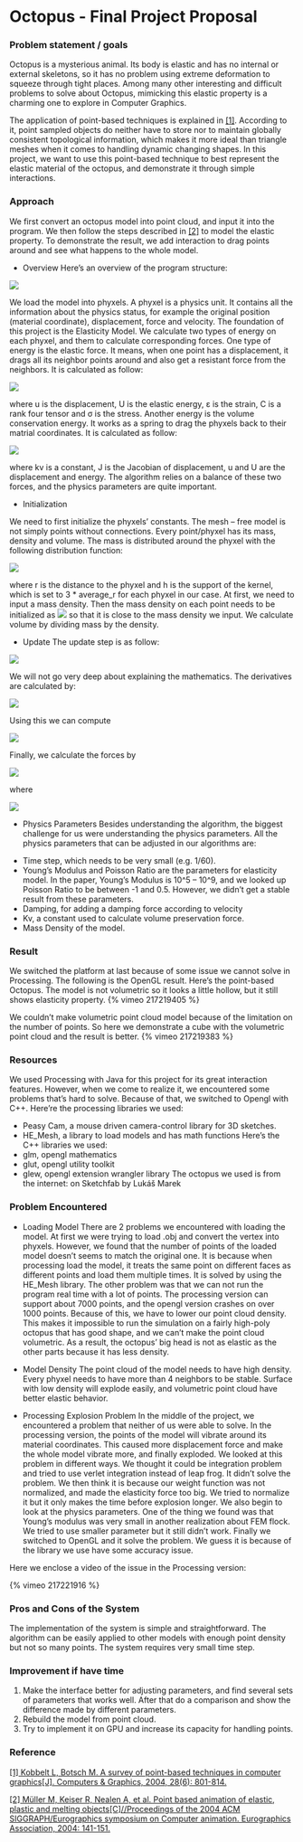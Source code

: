 # Octopus - Final Project Proposal

### Problem statement / goals
Octopus is a mysterious animal. Its body is elastic and has no internal or external skeletons, so it has no problem using extreme deformation to squeeze through tight places. Among many other interesting and difficult problems to solve about Octopus, mimicking this elastic property is a charming one to explore in Computer Graphics. 

The application of point-based techniques is explained in [[1]](#1). According to it, point sampled objects do neither have to store nor to maintain globally consistent topological information, which makes it more ideal than triangle meshes when it comes to handling dynamic changing shapes. 
In this project, we want to use this point-based technique to best represent the elastic material of the octopus, and demonstrate it through simple interactions.

### Approach
We first convert an octopus model into point cloud, and input it into the program. We then follow the steps described in [[2]](#2) to model the elastic property. To demonstrate the result, we add interaction to drag points around and see what happens to the whole model.
- Overview
Here’s an overview of the program structure: 

![](1.png)

We load the model into phyxels. A phyxel is a physics unit. It contains all the information about the physics status, for example the original position (material coordinate), displacement, force and velocity.
The foundation of this project is the Elasticity Model. We calculate two types of energy on each phyxel, and them to calculate corresponding forces. One type of energy is the elastic force. It means, when one point has a displacement, it drags all its neighbor points around and also get a resistant force from the neighbors. It is calculated as follow:

![](2.png)

where u is the displacement, U is the elastic energy, ε is the strain, C is a rank four tensor and σ is the stress.
Another energy is the volume conservation energy. It works as a spring to drag the phyxels back to their matrial coordinates. It is calculated as follow: 

![](3.png)

where kv is a constant, J is the Jacobian of displacement, u and U are the displacement and energy.
The algorithm relies on a balance of these two forces, and the physics parameters are quite important. 
-   Initialization

We need to first initialize the phyxels’ constants. The mesh – free model is not simply points without connections. Every point/phyxel has its mass, density and volume. The mass is distributed around the phyxel with the following distribution function:

![](4.png)

where r is the distance to the phyxel and h is the support of the kernel, which is set to 3 * average_r for each phyxel in our case. At first, we need to input a mass density. Then the mass density on each point needs to be initialized as ![](5.png) so that it is close to the mass density we input. We calculate volume by dividing mass by the density.

- Update 
The update step is as follow:  

![](6.png)

We will not go very deep about explaining the mathematics. 
The derivatives are calculated by:

![](7.png)
 
Using this we can compute 

![](8.png)
 
Finally, we calculate the forces by

![](9.png)
 
where
 
![](10.png)

-   Physics Parameters
Besides understanding the algorithm, the biggest challenge for us were understanding the physics parameters. All the physics parameters that can be adjusted in our algorithms are:
*  Time step, which needs to be very small (e.g. 1/60).
*   Young’s Modulus and Poisson Ratio are the parameters for elasticity model. In the paper, Young’s Modulus is 10^5 – 10^9, and we looked up Poisson Ratio to be between -1 and 0.5. However, we didn’t get a stable result from these parameters. 
*   Damping, for adding a damping force according to velocity 
*   Kv, a constant used to calculate volume preservation force.
*   Mass Density of the model.


### Result
We switched the platform at last because of some issue we cannot solve in Processing. The following is the OpenGL result.
Here’s the point-based Octopus. The model is not volumetric so it looks a little hollow, but it still shows elasticity property.
{% vimeo 217219405 %}

We couldn’t make volumetric point cloud model because of the limitation on the number of points. So here we demonstrate a cube with the volumetric point cloud and the result is better.
{% vimeo 217219383 %}

### Resources
We used Processing with Java for this project for its great interaction features. However, when we come to realize it, we encountered some problems that’s hard to solve. Because of that, we switched to Opengl with C++.
Here’re the processing libraries we used:
*   Peasy Cam, a mouse driven camera-control library for 3D sketches.
*   HE_Mesh, a library to load models and has math functions
Here’s the C++ libraries we used:
*   glm, opengl mathematics
*   glut, opengl utility toolkit
*   glew, opengl extension wrangler library
The octopus we used is from the internet: on Sketchfab by Lukáš Marek


### Problem Encountered
*   Loading Model
There are 2 problems we encountered with loading the model. 
At first we were trying to load .obj and convert the vertex into phyxels. However, we found that the number of points of the loaded model doesn’t seems to match the original one. It is because when processing load the model, it treats the same point on different faces as different points and load them multiple times. It is solved by using the HE_Mesh library. 
The other problem was that we can not run the program real time with a lot of points. The processing version can support about 7000 points, and the opengl version crashes on over 1000 points. Because of this, we have to lower our point cloud density. This makes it impossible to run the simulation on a fairly high-poly octopus that has good shape, and we can’t make the point cloud volumetric. As a result, the octopus’ big head is not as elastic as the other parts because it has less density.

*   Model Density
The point cloud of the model needs to have high density. Every phyxel needs to have more than 4 neighbors to be stable. Surface with low density will explode easily, and volumetric point cloud have better elastic behavior.

*   Processing Explosion Problem
In the middle of the project, we encountered a problem that neither of us were able to solve. In the processing version, the points of the model will vibrate around its material coordinates. This caused more displacement force and make the whole model vibrate more, and finally exploded. 
We looked at this problem in different ways. We thought it could be integration problem and tried to use verlet integration instead of leap frog. It didn’t solve the problem.
We then think it is because our weight function was not normalized, and made the elasticity force too big. We tried to normalize it but it only makes the time before explosion longer. 
We also begin to look at the physics parameters. One of the thing we found was that Young’s modulus was very small in another realization about FEM flock. We tried to use smaller parameter but it still didn’t work.
Finally we switched to OpenGL and it solve the problem. We guess it is because of the library we use have some accuracy issue.

Here we enclose a video of the issue in the Processing version:

{% vimeo 217221916 %}

### Pros and Cons of the System
The implementation of the system is simple and straightforward. The algorithm can be easily applied to other models with enough point density but not so many points. 
The system requires very small time step.

### Improvement if have time
1.  Make the interface better for adjusting parameters, and find several sets of parameters that works well. After that do a comparison and show the difference made by different parameters.
2.  Rebuild the model from point cloud.
3.  Try to implement it on GPU and increase its capacity for handling points.

### Reference
[[1] Kobbelt L, Botsch M. A survey of point-based techniques in computer graphics[J]. Computers & Graphics, 2004, 28(6): 801-814.](https://pdfs.semanticscholar.org/1dd4/d072dfbd3225e5fb7a36f9c093ff9d6915f8.pdf)<a name="1"></a>

[[2] Müller M, Keiser R, Nealen A, et al. Point based animation of elastic, plastic and melting objects[C]//Proceedings of the 2004 ACM SIGGRAPH/Eurographics symposium on Computer animation. Eurographics Association, 2004: 141-151.](https://cg.inf.ethz.ch/Downloads/Publications/Papers/2004/Mue04c/Mue04c.pdf)<a name="2"></a>
